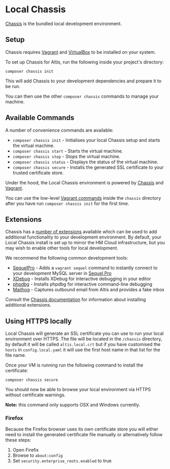 # Local Chassis

[Chassis](http://chassis.io/) is the bundled local development environment.


## Setup

Chassis requires [Vagrant](https://www.vagrantup.com/) and [VirtualBox](https://www.virtualbox.org/) to be installed on your system.

To set up Chassis for Altis, run the following inside your project's directory:

```
composer chassis init
```

This will add Chassis to your development dependencies and prepare it to be run.

You can then use the other `composer chassis` commands to manage your machine.


## Available Commands

A number of convenience commands are available:

* `composer chassis init` - Initialises your local Chassis setup and starts the virtual machine.
* `composer chassis start` - Starts the virtual machine.
* `composer chassis stop` - Stops the virtual machine.
* `composer chassis status` - Displays the status of the virtual machine.
* `composer chassis secure` - Installs the generated SSL certificate to your trusted certificate store.

Under the hood, the Local Chassis environment is powered by [Chassis](http://chassis.io/) and [Vagrant](https://www.vagrantup.com/).

You can use the low-level [Vagrant commands](https://www.vagrantup.com/docs/cli/) inside the `chassis` directory after you have run `composer chassis init` for the first time.


## Extensions

Chassis has a [number of extensions](https://beta.chassis.io/extensions/) available which can be used to add additional functionality to your development environment. By default, your Local Chassis install is set up to mirror the HM Cloud infrastructure, but you may wish to enable other tools for local development.

We recommend the following common development tools:

* [SequelPro](https://github.com/Chassis/SequelPro) - Adds a `vagrant sequel` command to instantly connect to your development MySQL server in [Sequel Pro](https://www.sequelpro.com/)
* [XDebug](https://github.com/Chassis/Xdebug) - Installs XDebug for interactive debugging in your editor
* [phpdbg](https://github.com/Chassis/phpdbg) - Installs phpdbg for interactive command-line debugging
* [Mailhog](https://github.com/Chassis/MailHog) - Captures outbound email from Altis and provides a fake inbox

Consult the [Chassis documentation](http://docs.chassis.io/en/latest/extend/) for information about installing additional extensions.


## Using HTTPS locally

Local Chassis will generate an SSL certificate you can use to run your local environment over HTTPS. The file will be located in the `/chassis` directory, by default it will be called `altis.local.crt` but if you have customised the `hosts` in `config.local.yaml` it will use the first host name in that list for the file name.

Once your VM is running run the following command to install the certificate:

```
composer chassis secure
```

You should now be able to browse your local environment via HTTPS without certificate warnings.

**Note:** this command only supports OSX and Windows currently.

### Firefox

Because the Firefox browser uses its own certificate store you will either need to install the generated certificate file manually or alternatively follow these steps:

1. Open Firefix
1. Browse to `about:config`
1. Set `security.enterprise_roots.enabled` to true
